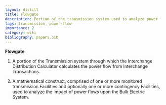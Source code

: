 ```yaml
---
layout: distill
title: Flowgate
description: Portion of the transmission system used to analyze power flow impact.
tags: transmission, power-flow
importance: 2
category: wiki
bibliography: papers.bib
---
```


**Flowgate** <d-cite key="nerc2024glossary"></d-cite>

1. A portion of the Transmission system through which the Interchange Distribution Calculator calculates the power flow from Interchange Transactions.

2. A mathematical construct, comprised of one or more monitored transmission Facilities and optionally one or more contingency Facilities, used to analyze the impact of power flows upon the Bulk Electric System.
